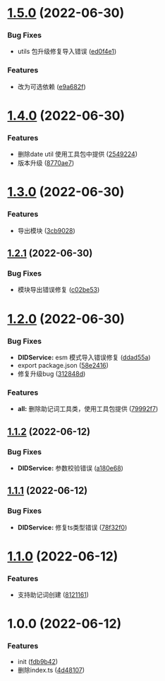 # [1.5.0](https://github.com/oneverse-zone/identity/compare/1.4.0...1.5.0) (2022-06-30)


### Bug Fixes

* utils 包升级修复导入错误 ([ed0f4e1](https://github.com/oneverse-zone/identity/commit/ed0f4e1fe28cafc8de8bfbb6d861bbfd656838ad))


### Features

* 改为可选依赖 ([e9a682f](https://github.com/oneverse-zone/identity/commit/e9a682fa072d023026115d224892cf803aa00a62))

# [1.4.0](https://github.com/oneverse-zone/identity/compare/1.3.0...1.4.0) (2022-06-30)


### Features

* 删除date util 使用工具包中提供 ([2549224](https://github.com/oneverse-zone/identity/commit/2549224035b18fc416f97fd3333f0ebb95279f00))
* 版本升级 ([8770ae7](https://github.com/oneverse-zone/identity/commit/8770ae74b49610b1c693e0252725d4f92d74713a))

# [1.3.0](https://github.com/oneverse-zone/identity/compare/1.2.1...1.3.0) (2022-06-30)


### Features

* 导出模块 ([3cb9028](https://github.com/oneverse-zone/identity/commit/3cb90285f5e75bc9af9a2d91ddbca824b8c816e7))

## [1.2.1](https://github.com/oneverse-zone/identity/compare/1.2.0...1.2.1) (2022-06-30)


### Bug Fixes

* 模块导出错误修复 ([c02be53](https://github.com/oneverse-zone/identity/commit/c02be53d0f7b072d29b52fc2655d224e8f774503))

# [1.2.0](https://github.com/oneverse-zone/identity/compare/1.1.2...1.2.0) (2022-06-30)


### Bug Fixes

* **DIDService:** esm 模式导入错误修复 ([ddad55a](https://github.com/oneverse-zone/identity/commit/ddad55a31825f6444ccb382c8d3dca3e65039fc6))
* export package.json ([58e2416](https://github.com/oneverse-zone/identity/commit/58e24163eefc247cf34d611e775b8b98c3e47a1b))
* 修复升级bug ([312848d](https://github.com/oneverse-zone/identity/commit/312848d1a695033edfc96b7ad3d171da4c6f029b))


### Features

* **all:** 删除助记词工具类，使用工具包提供 ([79992f7](https://github.com/oneverse-zone/identity/commit/79992f7229f5ad9da1f8d396def043f6209afa69))

## [1.1.2](https://github.com/oneverse-zone/identity/compare/1.1.1...1.1.2) (2022-06-12)


### Bug Fixes

* **DIDService:** 参数校验错误 ([a180e68](https://github.com/oneverse-zone/identity/commit/a180e688f6319a9f61ba762b2895ba8c161426f2))

## [1.1.1](https://github.com/oneverse-zone/identity/compare/1.1.0...1.1.1) (2022-06-12)


### Bug Fixes

* **DIDService:** 修复ts类型错误 ([78f32f0](https://github.com/oneverse-zone/identity/commit/78f32f0acbdd2eafa96505fd51d9c1777d115826))

# [1.1.0](https://github.com/oneverse-zone/identity/compare/1.0.0...1.1.0) (2022-06-12)


### Features

* 支持助记词创建 ([8121161](https://github.com/oneverse-zone/identity/commit/8121161ce07e91ede6deb1f187401cd6885e9f94))

# 1.0.0 (2022-06-12)


### Features

* init ([fdb9b42](https://github.com/oneverse-zone/identity/commit/fdb9b42e3c52160a48d5c97d39461181dcba6e83))
* 删除index.ts ([4d48107](https://github.com/oneverse-zone/identity/commit/4d4810788070636aadeb1059251dc59705cfee7f))
